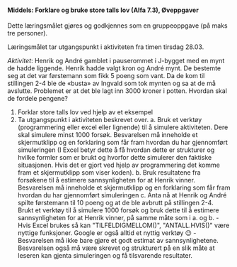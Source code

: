 #### Middels: Forklare og bruke store talls lov (Alfa 7.3),  Øveppgaver

Dette læringsmålet gjøres og godkjennes som en gruppeoppgave (på maks
tre personer).

Læringsmålet tar utgangspunkt i aktiviteten fra timen tirsdag 28.03.

*Aktivitet*: Henrik og André gamblet i pauserommet i J-bygget med en mynt de hadde liggende. Henrik hadde valgt kron og André mynt. De bestemte seg at det var førstemann som fikk 5 poeng som vant. Da de kom til stillingen 2-4 ble de «busta» av Ingvald som tok mynten og sa at de må avslutte. Problemet er at det ble lagt inn 3000 kroner i potten. Hvordan skal de fordele pengene?

1. Forklar store talls lov ved hjelp av et eksempel
2. Ta utgangspunkt i aktiviteten beskrevet over.
   a. Bruk et verktøy (programmering eller excel eller lignende) til å simulere aktiviteten. Dere skal simulere minst 1000 forsøk. Besvarelsen må inneholde et skjermutklipp og en forklaring som får fram hvordan du har gjennomført simuleringen (I Excel betyr dette å få hvordan dette er strukturer og hvilke formler som er brukt og hvorfor dette simulerer den faktiske situasjonen. Hvis det er gjort ved hjelp av programmering det komme fram et skjermutklipp som viser koden).
   b. Bruk resultatene fra forsøkene til å estimere sannsynligheten for at Henrik vinner. Besvarelsen må inneholde et skjermutklipp og en forklaring som får fram hvordan du har gjennomført simuleringen
   c. Anta nå at Henrik og André spilte førstemann til 10 poeng og at de ble avbrutt på stillingen 2-4. Brukt et verktøy til å simulere 1000 forsøk og bruk dette til å estimere sannsynligheten for at Henrik vinner, på samme måte som i a. og b.
       - Hvis Excel brukes så kan "TILFELDIGMELLOM()", "ANTALL.HVIS()" være nyttige funksjoner. Google er også alltid et nyttig verktøy 😉
       - Besvarelsen må ikke bare gjøre et godt estimat av sannsynlighetene. Besvarelsen også må være skrevet og strukturert på en slik måte at leseren kan gjenta simuleringen og få tilsvarende resultater.

